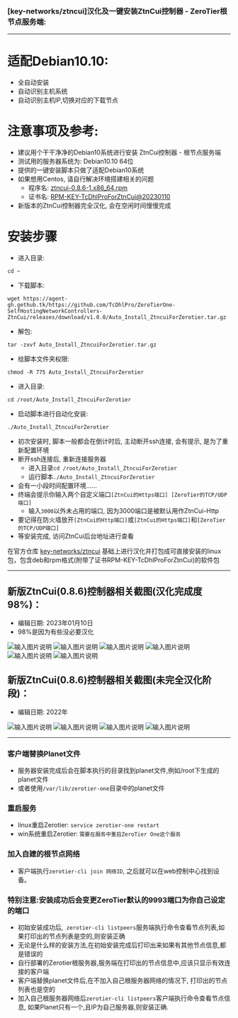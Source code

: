 ### [key-networks/ztncui]汉化及一键安装ZtnCui控制器 - ZeroTier根节点服务端:
---

# 适配Debian10.10:
- 全自动安装
- 自动识别主机系统
- 自动识别主机IP,切换对应的下载节点

# 注意事项及参考:
- 建议用个干干净净的Debian10系统进行安装 ZtnCui控制器 - 根节点服务端
- 测试用的服务器系统为: Debian10.10 64位
- 提供的一键安装脚本只做了适配Debian10系统
- 如果想用Centos, 请自行解决环境搭建相关的问题
  - 程序名: [ztncui-0.8.6-1.x86_64.rpm](https://agent-gh.gethub.tk/https://github.com/TcDhlPro/ZeroTierOne-SelfHostingNetworkControllers-ZtnCui/releases/download/v1.0.0/ztncui-0.8.6-1.x86_64.rpm)
  - 证书名: [RPM-KEY-TcDhlProForZtnCui@20230110](https://agent-gh.gethub.tk/https://github.com/TcDhlPro/ZeroTierOne-SelfHostingNetworkControllers-ZtnCui/releases/download/v1.0.0/RPM-KEY-TcDhlProForZtnCui@20230110)
- 新版本的ZtnCui控制器完全汉化, 会在空闲时间慢慢完成

# 安装步骤
- 进入目录: 
```shell 
cd ~
```
- 下载脚本: 
```shell
wget https://agent-gh.gethub.tk/https://github.com/TcDhlPro/ZeroTierOne-SelfHostingNetworkControllers-ZtnCui/releases/download/v1.0.0/Auto_Install_ZtncuiForZerotier.tar.gz
```
- 解包: 
```shell
tar -zxvf Auto_Install_ZtncuiForZerotier.tar.gz
```
- 给脚本文件夹权限: 
```shell 
chmod -R 775 Auto_Install_ZtncuiForZerotier
```
- 进入目录: 
```shell 
cd /root/Auto_Install_ZtncuiForZerotier
```
- 启动脚本进行自动化安装: 
```shell 
./Auto_Install_ZtncuiForZerotier
```
- 初次安装时, 脚本一般都会在倒计时后, 主动断开ssh连接, 会有提示, 是为了重新配置环境
- 断开ssh连接后, 重新连接服务器
  - 进入目录```cd /root/Auto_Install_ZtncuiForZerotier```
  - 运行脚本```./Auto_Install_ZtncuiForZerotier```
- 会有一小段时间配置环境......
- 终端会提示你输入两个自定义端口```[ZtnCui的Https端口] [ZeroTier的TCP/UDP端口]```
  - 输入```3000```以外未占用的端口, 因为3000端口是被默认用作ZtnCui-Http
- 要记得在防火墙放开```[ZtnCui的Http端口]```或```[ZtnCui的Https端口]```和```[ZeroTier的TCP/UDP端口]```
- 等安装完成, 访问ZtnCui后台地址进行查看

在官方仓库 [key-networks/ztncui](https://github.com/key-networks/ztncui.git) 基础上进行汉化并打包成可直接安装的linux包，包含deb和rpm格式(附带了证书RPM-KEY-TcDhlProForZtnCui)的软件包

---
## 新版ZtnCui(0.8.6)控制器相关截图(汉化完成度98%)：
 - 编辑日期: 2023年01月10日
 - 98%是因为有些没必要汉化

![输入图片说明](https://agent-github.08w80.com/gh/TcDhlPro/blog_res/ZtnCui-images/ztncui086zh_ch_5.png)
![输入图片说明](https://agent-github.08w80.com/gh/TcDhlPro/blog_res/ZtnCui-images/ztncui086zh_ch_6.png)
![输入图片说明](https://agent-github.08w80.com/gh/TcDhlPro/blog_res/ZtnCui-images/ztncui086zh_ch_7.png)
![输入图片说明](https://agent-github.08w80.com/gh/TcDhlPro/blog_res/ZtnCui-images/ztncui086zh_ch_8.png)
![输入图片说明](https://agent-github.08w80.com/gh/TcDhlPro/blog_res/ZtnCui-images/ztncui086zh_ch_9.png)
![输入图片说明](https://agent-github.08w80.com/gh/TcDhlPro/blog_res/ZtnCui-images/ztncui086zh_ch_10.png)
## 新版ZtnCui(0.8.6)控制器相关截图(未完全汉化阶段)：
 - 编辑日期: 2022年

![输入图片说明](https://agent-github.08w80.com/gh/TcDhlPro/blog_res/ZtnCui-images/ztncui086zh_ch_1.png)
![输入图片说明](https://agent-github.08w80.com/gh/TcDhlPro/blog_res/ZtnCui-images/ztncui086zh_ch_2.png)
![输入图片说明](https://agent-github.08w80.com/gh/TcDhlPro/blog_res/ZtnCui-images/ztncui086zh_ch_3.png)
![输入图片说明](https://agent-github.08w80.com/gh/TcDhlPro/blog_res/ZtnCui-images/ztncui086zh_ch_4.png)

---

### 客户端替换Planet文件
- 服务器安装完成后会在脚本执行的目录找到planet文件,例如/root下生成的planet文件
- 或者使用```/var/lib/zerotier-one```目录中的planet文件

### 重启服务
- linux重启Zerotier: ```service zerotier-one restart```
- win系统重启Zerotier: ```需要在服务中重启ZeroTier One这个服务```

### 加入自建的根节点网络
- 客户端执行```zerotier-cli join 网络ID```, 之后就可以在web控制中心找到设备。

### 特别注意:安装成功后会变更ZeroTier默认的9993端口为你自己设定的端口
- 初始安装成功后,``` zerotier-cli listpeers```服务端执行命令查看节点列表,如果打印出的节点列表是空的,则安装正确
- 无论是什么样的安装方法,在初始安装完成后打印出来如果有其他节点信息,都是错误的
- 自行部署的Zerotier根服务器,服务端在打印出的节点信息中,应该只显示有效连接的客户端
- 客户端替换planet文件后,在不加入自己根服务器网络的情况下, 打印出的节点列表也是空的
- 加入自己根服务器网络后```zerotier-cli listpeers```客户端执行命令查看节点信息, 如果Planet只有一个,且IP为自己服务器,则安装正确.